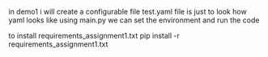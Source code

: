 in demo1 i will create a configurable file
test.yaml file is just to look how yaml looks like
using main.py we can set the environment and run the code

to install requirements_assignment1.txt
pip install -r requirements_assignment1.txt

